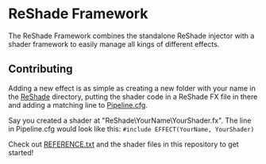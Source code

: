 ReShade Framework
=================

The ReShade Framework combines the standalone ReShade injector with a shader framework to easily manage all kings of different effects.

## Contributing

Adding a new effect is as simple as creating a new folder with your name in the [ReShade](/ReShade) directory, putting the shader code in a ReShade FX file in there and adding a matching line to [Pipeline.cfg](/ReShade/Pipeline.cfg).

Say you created a shader at "ReShade\YourName\YourShader.fx". The line in Pipeline.cfg would look like this: ```#include EFFECT(YourName, YourShader)```

Check out [REFERENCE.txt](REFERENCE.txt) and the shader files in this repository to get started!
